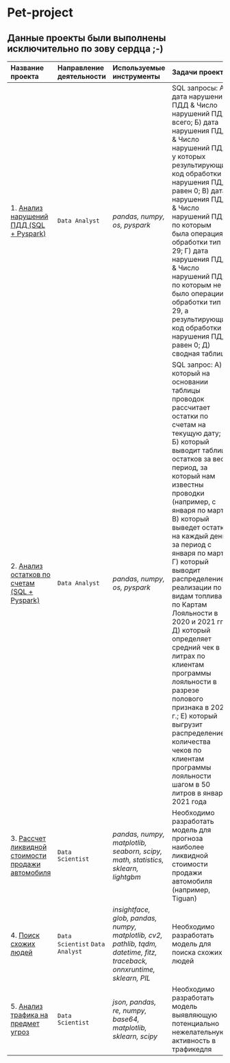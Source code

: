 # Pet-project
## Данные проекты были выполнены исключительно по зову сердца ;-)

|Название проекта                     |Направление деятельности   |Используемые инструменты     | Задачи проекта                                                      |
|:------------------------------------|:--------------------------|:----------------------------|:--------------------------------------------------------------------|
|1. [Анализ нарушений ПДД (SQL + Pyspark)](https://github.com/sx118828/Pet-project/blob/main/1.%20sql%20pyspark/1_pet_sql_pyspark.ipynb)|`Data Analyst`|*pandas, numpy, os, pyspark*|SQL запросы: А) дата нарушения ПДД & Число нарушений ПДД всего; Б) дата нарушения ПДД & Число нарушений ПДД у которых результирующий код обработки нарушения ПДД равен 0; В) дата нарушения ПДД & Число нарушений ПДД по которым была операция обработки тип 29; Г) дата нарушения ПДД & Число нарушений ПДД по которым не было операции обработки тип 29, а результирующий код обработки нарушения ПДД равен 0; Д) сводная таблица |
|2. [Анализ остатков по счетам (SQL + Pyspark)](https://github.com/sx118828/Pet-project/tree/main/2.%20analysis%20of%20account)|`Data Analyst`|*pandas, numpy, os, pyspark*|SQL запрос: А) который на основании таблицы проводок рассчитает остатки по счетам на текущую дату; Б) который выводит таблицу остатков за весь период, за который нам известны проводки (например, с января по март); В) который выведет остатки на каждый день за период с января по март; Г)  который выводит распределение реализации по видам топлива по Картам Лояльности в 2020 и 2021 гг.; Д) который определяет средний чек в литрах по клиентам программы лояльности в разрезе полового признака в 2021 г.; Е) который выгрузит распределение количества чеков по клиентам программы лояльности шагом в 50 литров в январе 2021 года |
|3. [Рассчет ликвидной стоимости продажи автомобиля](https://github.com/sx118828/Pet-project/blob/main/3.%20price%20calculation/3_pet_price_calculation.ipynb)|`Data Scientist`|*pandas, numpy, matplotlib, seaborn, scipy, math, statistics, sklearn, lightgbm*| Необходимо разработать модель для прогноза наиболее ликвидной стоимости продажи автомобиля (например, Tiguan) |
|4. [Поиск схожих людей](https://github.com/sx118828/Pet-project/blob/main/4.%20search%20faces%20insightface/4_pet_search_faces_insightface.ipynb)|`Data Scientist` `Data Analyst`|*insightface, glob, pandas, numpy, matplotlib, cv2, pathlib, tqdm, datetime, fitz, traceback, onnxruntime, sklearn, PIL*| Необходимо разработать модель для поиска схожих людей |
|5. [Анализ трафика на предмет угроз](https://github.com/sx118828/Pet-project/blob/main/5.%20analisis%20pcap%20suricata/5_pet_analisis_pcap_suricata.ipynb)|`Data Scientist`|*json, pandas, re, numpy, base64, matplotlib, sklearn, scipy*| Необходимо разработать модель выявляющую потенциально нежелательную активность в трафикедля 
